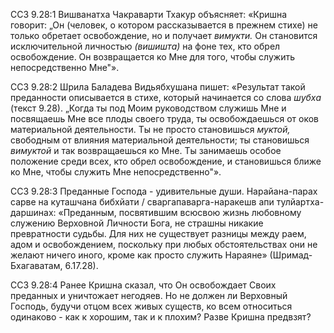 ССЗ 9.28:1	Вишванатха Чакраварти Тхакур объясняет: «Кришна говорит: „Он (человек, о котором рассказывается в прежнем стихе) не только обретает освобождение, но и получает _вимукти._ Он становится исключительной личностью _(вишишта)_ на фоне тех, кто обрел освобождение. Он возвращается ко Мне для того, чтобы служить непосредственно Мне"».

ССЗ 9.28:2	Шрила Баладева Видьябхушана пишет: «Результат такой преданности описывается в стихе, который начинается со слова _шубха_ (текст 9.28). „Когда ты под Моим руководством служишь Мне и посвящаешь Мне все плоды своего труда, ты освобождаешься от оков материальной деятельности. Ты не просто становишься _муктой,_ свободным от влияния материальной деятельности; ты становишься _вимуктой_ и так возвращаешься ко Мне. Ты занимаешь особое положение среди всех, кто обрел освобождение, и становишься ближе ко Мне, чтобы служить Мне непосредственно"».

ССЗ 9.28:3	Преданные Господа - удивительные души. Нарайана-парах сарве на куташчана бибхйати / сваргапаварга-наракешв апи тулйартха-даршинах: «Преданным, посвятившим всюсвою жизнь любовному служению Верховной Личности Бога, не страшны никакие превратности судьбы. Для них не существует разницы между раем, адом и освобождением, поскольку при любых обстоятельствах они не желают ничего иного, кроме как просто служить Нараяне» (Шримад-Бхагаватам, 6.17.28).

ССЗ 9.28:4	Ранее Кришна сказал, что Он освобождает Своих преданных и уничтожает негодяев. Но не должен ли Верховный Господь, будучи отцом всех живых существ, ко всем относиться одинаково - как к хорошим, так и к плохим? Разве Кришна предвзят?